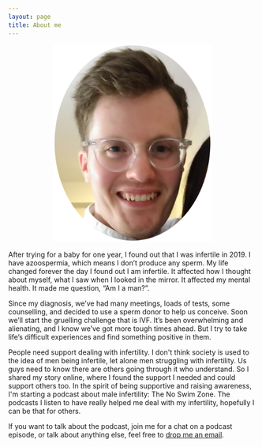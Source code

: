 ```yaml
---
layout: page
title: About me
---
```


<p align="center">
  <img src="img/profile_wedding_ellipse.png" height=400>
</p>

After trying for a baby for one year, I found out that I was infertile in 2019. I have azoospermia, which means I don’t produce any sperm. My life changed forever the day I found out I am infertile. It affected how I thought about myself, what I saw when I looked in the mirror. It affected my mental health. It made me question, “Am I a man?”.

Since my diagnosis, we’ve had many meetings, loads of tests, some counselling, and decided to use a sperm donor to help us conceive. Soon we’ll start the gruelling challenge that is IVF. It’s been overwhelming and alienating, and I know we’ve got more tough times ahead. But I try to take life’s difficult experiences and find something positive in them.

People need support dealing with infertility. I don't think society is used to the idea of men being infertile, let alone men struggling with infertility. Us guys need to know there are others going through it who understand. So I shared my story online, where I found the support I needed and could support others too. In the spirit of being supportive and raising awareness, I'm starting a podcast about male infertility: The No Swim Zone. The podcasts I listen to have really helped me deal with my infertility, hopefully I can be that for others.

If you want to talk about the podcast, join me for a chat on a podcast episode, or talk about anything else, feel free to [drop me an email](mailto:sean.noswimzone@gmail.com).
